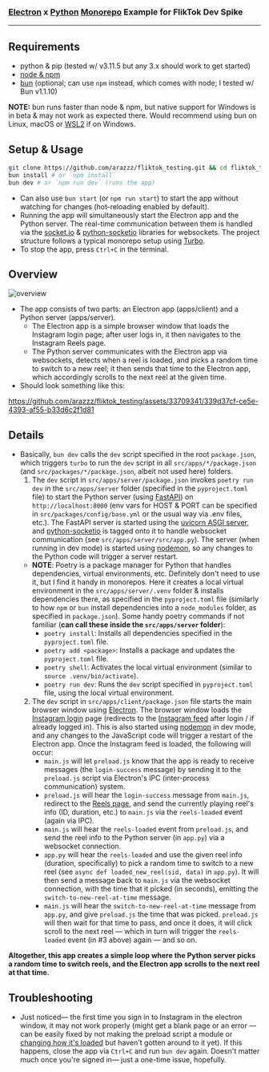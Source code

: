 ### [Electron](https://www.electronjs.org/) x [Python](https://www.python.org/) [Monorepo](https://turbo.build/) Example for FlikTok Dev Spike

---

## Requirements

- python & pip (tested w/ v3.11.5 but any 3.x should work to get started)
- [node & npm](https://nodejs.org/)
- [bun](https://bun.sh/) (optional; can use `npm` instead, which comes with node; I tested w/ Bun v1.1.10)

**NOTE:** bun runs faster than node & npm, but native support for Windows is in beta & may not work as expected there. Would recommend using bun on Linux, macOS or [WSL2](https://learn.microsoft.com/en-us/windows/wsl/install) if on Windows.

## Setup & Usage

```bash
git clone https://github.com/arazzz/fliktok_testing.git && cd fliktok_testing
bun install # or `npm install`
bun dev # or `npm run dev` (runs the app)
```

- Can also use `bun start` (or `npm run start`) to start the app without watching for changes (hot-reloading enabled by default).
- Running the app will simultaneously start the Electron app and the Python server. The real-time communication between them is handled via the [socket.io](https://socket.io/) & [python-socketio](https://python-socketio.readthedocs.io/en/stable/) libraries for websockets. The project structure follows a typical monorepo setup using [Turbo](https://turbo.build/).
- To stop the app, press `Ctrl+C` in the terminal.

## Overview

![overview](https://github.com/arazzz/fliktok_testing/assets/33709341/81a025d1-3cd1-42d2-a421-50ccbac643c5)

- The app consists of two parts: an Electron app (apps/client) and a Python server (apps/server).
  - The Electron app is a simple browser window that loads the Instagram login page; after user logs in, it then navigates to the Instagram Reels page.
  - The Python server communicates with the Electron app via websockets, detects when a reel is loaded, and picks a random time to switch to a new reel; it then sends that time to the Electron app, which accordingly scrolls to the next reel at the given time.
- Should look something like this:

https://github.com/arazzz/fliktok_testing/assets/33709341/339d37cf-ce5e-4393-af55-b33d6c2f1d81

## Details

- Basically, `bun dev` calls the `dev` script specified in the root `package.json`, which triggers `turbo` to run the `dev` script in all `src/apps/*/package.json` (and `src/packages/*/package.json`, albeit not used here) folders.
  1. The `dev` script in `src/apps/server/package.json` invokes `poetry run dev` in the `src/apps/server` folder (specified in the `pyproject.toml` file) to start the Python server (using [FastAPI](https://fastapi.tiangolo.com/)) on `http://localhost:8000` (env vars for HOST & PORT can be specified in `src/packages/config/base.yml` or the usual way via .env files, etc.). The FastAPI server is started using the [uvicorn ASGI server](https://fastapi.tiangolo.com/deployment/manually/), and [python-socketio](https://python-socketio.readthedocs.io/en/stable/) is tagged onto it to handle websocket communication (see `src/apps/server/src/app.py`). The server (when running in dev mode) is started using [nodemon](https://github.com/remy/nodemon), so any changes to the Python code will trigger a server restart.
  - **NOTE**: Poetry is a package manager for Python that handles dependencies, virtual environments, etc. Definitely don't need to use it, but I find it handy in monorepos. Here it creates a local virtual environment in the `src/apps/server/.venv` folder & installs dependencies there, as specified in the `pyproject.toml` file (similarly to how `npm` or `bun` install dependencies into a `node_modules` folder, as specified in `package.json`). Some handy poetry commands if not familiar (**can call these inside the `src/apps/server` folder**):
    - `poetry install`: Installs all dependencies specified in the `pyproject.toml` file.
    - `poetry add <package>`: Installs a package and updates the `pyproject.toml` file.
    - `poetry shell`: Activates the local virtual environment (similar to `source .venv/bin/activate`).
    - `poetry run dev`: Runs the `dev` script specified in `pyproject.toml` file, using the local virtual environment.
  2. The `dev` script in `src/apps/client/package.json` file starts the main browser window using [Electron](https://www.electronjs.org/). The browser window loads the [Instagram login](https://www.instagram.com/accounts/login/) page (redirects to the [Instagram feed](https://www.instagram.com/) after login / if already logged in). This is also started using [nodemon](https://github.com/remy/nodemon) in dev mode, and any changes to the JavaScript code will trigger a restart of the Electron app. Once the Instagram feed is loaded, the following will occur:
     - `main.js` will let `preload.js` know that the app is ready to receive messages (the `login-success` message) by sending it to the `preload.js` script via Electron's IPC (inter-process communication) system.
     - `preload.js` will hear the `login-success` message from `main.js`, redirect to the [Reels page](https://www.instagram.com/reels/), and send the currently playing reel's info (ID, duration, etc.) to `main.js` via the `reels-loaded` event (again via IPC).
     - `main.js` will hear the `reels-loaded` event from `preload.js`, and send the reel info to the Python server (in `app.py`) via a websocket connection.
     - `app.py` will hear the `reels-loaded` and use the given reel info (duration, specifically) to pick a random time to switch to a new reel (see `async def loaded_new_reel(sid, data)` in `app.py`). It will then send a message back to `main.js` via the websocket connection, with the time that it picked (in seconds), emitting the `switch-to-new-reel-at-time` message.
     - `main.js` will hear the `switch-to-new-reel-at-time` message from `app.py`, and give `preload.js` the time that was picked. `preload.js` will then wait for that time to pass, and once it does, it will click scroll to the next reel — which in turn will trigger the `reels-loaded` event (in #3 above) again — and so on.

**Altogether, this app creates a simple loop where the Python server picks a random time to switch reels, and the Electron app scrolls to the next reel at that time.**

## Troubleshooting

- Just noticed— the first time you sign in to Instagram in the electron window, it may not work properly (might get a blank page or an error — can be easily fixed by not making the preload script a module or [changing how it's loaded](https://www.electronjs.org/docs/latest/tutorial/esm) but haven't gotten around to it yet). If this happens, close the app via `Ctrl+C` and run `bun dev` again. Doesn't matter much once you're signed in— just a one-time issue, hopefully.

